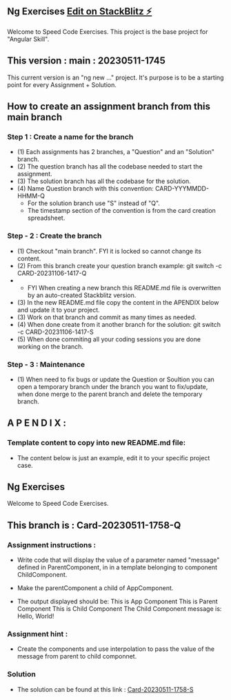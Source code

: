 ## Ng Exercises  [Edit on StackBlitz ⚡️](https://stackblitz.com/edit/ng-exercise1)
Welcome to Speed Code Exercises.
This project is the base project for "Angular Skill".

## This version : main : 20230511-1745
This current version is an "ng new ..." project.
It's purpose is to be a starting point for every Assignment + Solution.

## How to create an assignment branch from this main branch

### Step 1 : Create a name for the branch
- (1) Each assignments has 2 branches, a "Question" and an "Solution" branch.
- (2) The question branch has all the codebase needed to start the assignment.
- (3) The solution branch has all the codebase for the solution.
- (4) Name Question branch with this convention: CARD-YYYMMDD-HHMM-Q
    - For the solution branch use "S" instead of "Q".
    - The timestamp section of the convention is from the card creation spreadsheet.

### Step - 2 : Create the branch
- (1) Checkout "main branch". FYI it is locked so cannot change its content.
- (2) From this branch create your question branch example: git switch -c CARD-20231106-1417-Q
- - FYI When creating a new branch this README.md file is overwritten by an auto-created Stackblitz version.
- (3) In the new README.md file copy the content in the APENDIX below and update it to your project.
- (3) Work on that branch and commit as many times as needed.
- (4) When done create from it another branch for the solution: git switch -c CARD-20231106-1417-S
- (5) When done commiting all your coding sessions you are done working on the branch.

### Step - 3 : Maintenance
- (1) When need to fix bugs or update the Question or Soultion you can open a temporary branch under the branch you want to fix/update, when done merge to the parent branch and delete the temporary branch.

##  A P E N D I X :
### Template content to copy into new README.md file:
- The content below is just an example, edit it to your specific project case.

## Ng Exercises  
Welcome to Speed Code Exercises.

## This branch is : Card-20230511-1758-Q

### Assignment instructions :
- Write code that will display the value of a parameter named "message" defined in ParentComponent, in in a template belonging to component ChildComponent.
- Make the parentComponent a child of AppComponent.

- The output displayed should be:
This is App Component
This is Parent Component
This is Child Component
The Child Component message is: Hello, World!

### Assignment hint :
- Create the components and use interpolation to pass the value of the message from parent to child componnet.

### Solution
- The solution can be found at this link : [Card-20230511-1758-S](https://stackblitz.com/edit/ng-exercise1?file=README.md)
